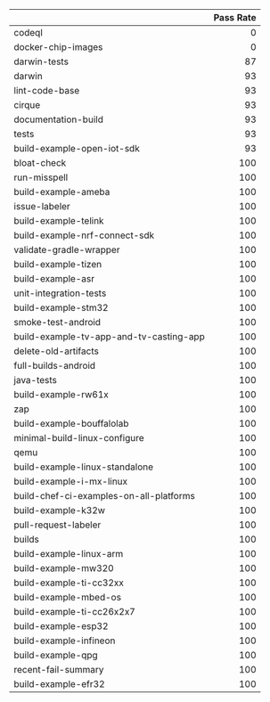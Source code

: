 |                                         |   Pass Rate |
|:----------------------------------------|------------:|
| codeql                                  |           0 |
| docker-chip-images                      |           0 |
| darwin-tests                            |          87 |
| darwin                                  |          93 |
| lint-code-base                          |          93 |
| cirque                                  |          93 |
| documentation-build                     |          93 |
| tests                                   |          93 |
| build-example-open-iot-sdk              |          93 |
| bloat-check                             |         100 |
| run-misspell                            |         100 |
| build-example-ameba                     |         100 |
| issue-labeler                           |         100 |
| build-example-telink                    |         100 |
| build-example-nrf-connect-sdk           |         100 |
| validate-gradle-wrapper                 |         100 |
| build-example-tizen                     |         100 |
| build-example-asr                       |         100 |
| unit-integration-tests                  |         100 |
| build-example-stm32                     |         100 |
| smoke-test-android                      |         100 |
| build-example-tv-app-and-tv-casting-app |         100 |
| delete-old-artifacts                    |         100 |
| full-builds-android                     |         100 |
| java-tests                              |         100 |
| build-example-rw61x                     |         100 |
| zap                                     |         100 |
| build-example-bouffalolab               |         100 |
| minimal-build-linux-configure           |         100 |
| qemu                                    |         100 |
| build-example-linux-standalone          |         100 |
| build-example-i-mx-linux                |         100 |
| build-chef-ci-examples-on-all-platforms |         100 |
| build-example-k32w                      |         100 |
| pull-request-labeler                    |         100 |
| builds                                  |         100 |
| build-example-linux-arm                 |         100 |
| build-example-mw320                     |         100 |
| build-example-ti-cc32xx                 |         100 |
| build-example-mbed-os                   |         100 |
| build-example-ti-cc26x2x7               |         100 |
| build-example-esp32                     |         100 |
| build-example-infineon                  |         100 |
| build-example-qpg                       |         100 |
| recent-fail-summary                     |         100 |
| build-example-efr32                     |         100 |